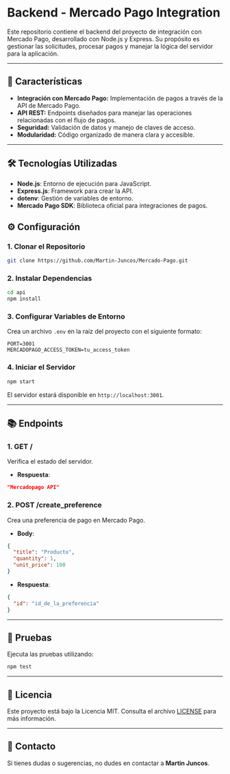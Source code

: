 # Backend - Mercado Pago Integration

Este repositorio contiene el backend del proyecto de integración con Mercado Pago, desarrollado con Node.js y Express. Su propósito es gestionar las solicitudes, procesar pagos y manejar la lógica del servidor para la aplicación.

---

## 🚀 Características

- **Integración con Mercado Pago:** Implementación de pagos a través de la API de Mercado Pago.
- **API REST:** Endpoints diseñados para manejar las operaciones relacionadas con el flujo de pagos.
- **Seguridad:** Validación de datos y manejo de claves de acceso.
- **Modularidad:** Código organizado de manera clara y accesible.

---

## 🛠️ Tecnologías Utilizadas

- **Node.js**: Entorno de ejecución para JavaScript.
- **Express.js**: Framework para crear la API.
- **dotenv**: Gestión de variables de entorno.
- **Mercado Pago SDK**: Biblioteca oficial para integraciones de pagos.

## ⚙️ Configuración

### 1. Clonar el Repositorio

```bash
git clone https://github.com/Martin-Juncos/Mercado-Pago.git
```

### 2. Instalar Dependencias

```bash
cd api
npm install
```

### 3. Configurar Variables de Entorno

Crea un archivo `.env` en la raíz del proyecto con el siguiente formato:

```env
PORT=3001
MERCADOPAGO_ACCESS_TOKEN=tu_access_token
```

### 4. Iniciar el Servidor

```bash
npm start
```

El servidor estará disponible en `http://localhost:3001`.

---

## 📚 Endpoints

### 1. **GET /**

Verifica el estado del servidor.

- **Respuesta**:

```json
"Mercadopago API"
```

### 2. **POST /create_preference**

Crea una preferencia de pago en Mercado Pago.

- **Body**:

```json
{
  "title": "Producto",
  "quantity": 1,
  "unit_price": 100
}
```

- **Respuesta**:

```json
{
  "id": "id_de_la_preferencia"
}
```

---

## 🧪 Pruebas

Ejecuta las pruebas utilizando:

```bash
npm test
```

---

## 📝 Licencia

Este proyecto está bajo la Licencia MIT. Consulta el archivo [LICENSE](../LICENSE) para más información.

---

## 📩 Contacto

Si tienes dudas o sugerencias, no dudes en contactar a **Martin Juncos**.
